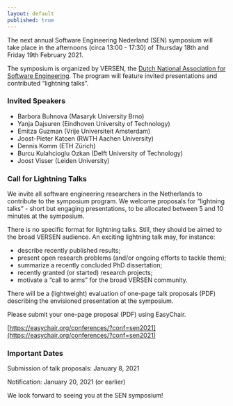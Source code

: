 ```yaml
---
layout: default
published: true
---
```


The next annual Software Engineering Nederland (SEN) symposium will 
take place in the afternoons (circa 13:00 - 17:30) of Thursday 18th 
and Friday 19th February 2021. 

The symposium is organized by VERSEN, the [Dutch National Association
for Software Engineering](https://www.versen.nl/). The program will
feature invited presentations and contributed “lightning talks”.

### Invited Speakers

* Barbora Buhnova (Masaryk University Brno)
* Yanja Dajsuren (Eindhoven University of Technology) 
* Emitza Guzman (Vrije Universiteit Amsterdam)
* Joost-Pieter Katoen (RWTH Aachen University)
* Dennis Komm (ETH Zürich)
* Burcu Kulahcioglu Ozkan (Delft University of Technology)
* Joost Visser (Leiden University)

### Call for Lightning Talks

We invite all software engineering researchers in the Netherlands to
contribute to the symposium program. We welcome proposals for
“lightning talks” - short but engaging presentations, to be allocated
between 5 and 10 minutes at the symposium.

There is no specific format for lightning talks. Still, they should be
aimed to the broad VERSEN audience. An exciting lightning talk may,
for instance:

* describe recently published results; 
* present open research problems (and/or ongoing efforts to tackle
them); 
* summarize a recently concluded PhD dissertation; 
* recently granted (or started) research projects; 
* motivate a “call to arms” for the broad VERSEN community.  

There will be a (lightweight) evaluation of one-page talk proposals
(PDF) describing the envisioned presentation at the symposium. 
<!-- At submission time, authors can indicate whether they would also like to
present a poster to complement their proposed talk. -->  
Please submit your one-page proposal (PDF) using EasyChair.

[https://easychair.org/conferences/?conf=sen2021](https://easychair.org/conferences/?conf=sen2021)

### Important Dates 

Submission of talk proposals: January 8, 2021

Notification: January 20, 2021 (or earlier) 

We look forward to seeing you at the SEN symposium!
